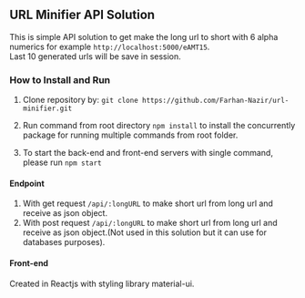 ## URL Minifier API Solution
This is simple API solution to get make the long url to short with 6 alpha numerics for example `http://localhost:5000/eAMT15`.
<br>
Last 10 generated urls will be save in session.


### How to Install and Run
1. Clone repository by:  `git clone https://github.com/Farhan-Nazir/url-minifier.git`

2. Run command from root directory `npm install` to install the concurrently package for running multiple commands from root folder.

3. To start the back-end and front-end servers with single command, please run `npm start`

#### Endpoint
1. With get request `/api/:longURL` to make short url from long url and receive as json object.
2. With post request `/api/:longURL` to make short url from long url and receive as json object.(Not used in this solution but it can use for databases purposes).

 #### Front-end 
 Created in Reactjs with styling library material-ui.  
